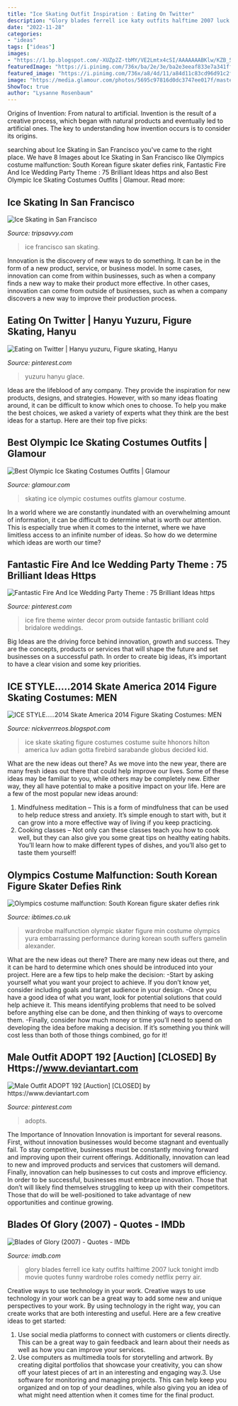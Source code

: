 ```yaml
---
title: "Ice Skating Outfit Inspiration : Eating On Twitter"
description: "Glory blades ferrell ice katy outfits halftime 2007 luck tonight imdb movie quotes funny wardrobe roles comedy netflix perry air"
date: "2022-11-28"
categories:
- "ideas"
tags: ["ideas"]
images:
- "https://1.bp.blogspot.com/-XUZp2Z-tbMY/VE2Lmtx4cSI/AAAAAAABKlw/KZB_5CXDUfs/s1600/AdianPitkeev.jpg"
featuredImage: "https://i.pinimg.com/736x/ba/2e/3e/ba2e3eeaf833e7a341ff94e653a87ea1.jpg"
featured_image: "https://i.pinimg.com/736x/a8/4d/11/a84d11c83cd96d91c2f0508411255eb7.jpg"
image: "https://media.glamour.com/photos/5695c97816d0dc3747ee017f/master/pass/fashion-2014-02-16-olympic-ice-skating-costume-river-main.jpg"
ShowToc: true
author: "Lysanne Rosenbaum"
---
```



Origins of Invention: From natural to artificial.
Invention is the result of a creative process, which began with natural products and eventually led to artificial ones. The key to understanding how invention occurs is to consider its origins.

	

		
searching about Ice Skating in San Francisco you've came to the right place. We have 8 Images about Ice Skating in San Francisco like Olympics costume malfunction: South Korean figure skater defies rink, Fantastic Fire And Ice Wedding Party Theme : 75 Brilliant Ideas https and also Best Olympic Ice Skating Costumes Outfits | Glamour. Read more:
		
    
## Ice Skating In San Francisco

<img loading=lazy src="https://fthmb.tqn.com/gQ2MtWXlNNZa3Gp_3qwtxyKYI04=/3000x2008/filters:fill(auto,1)/IceRinkEmbarc-2010-56a82aec5f9b58b7d0f13da6.jpg" onerror="this.onerror=null;this.src='https://tse2.mm.bing.net/th?id=OIP.9Soz85F_FWqUtPZ5LFuUTAHaE9&amp;pid=15.1';" alt="Ice Skating in San Francisco">

_Source: tripsavvy.com_

>ice francisco san skating. 

	

Innovation is the discovery of new ways to do something. It can be in the form of a new product, service, or business model. In some cases, innovation can come from within businesses, such as when a company finds a new way to make their product more effective. In other cases, innovation can come from outside of businesses, such as when a company discovers a new way to improve their production process.

    
## Eating On Twitter | Hanyu Yuzuru, Figure Skating, Hanyu

<img loading=lazy src="https://i.pinimg.com/736x/a8/4d/11/a84d11c83cd96d91c2f0508411255eb7.jpg" onerror="this.onerror=null;this.src='https://tse4.mm.bing.net/th?id=OIP.FnPX4skxPaGgWmHtywPatQHaNK&amp;pid=15.1';" alt="Eating on Twitter | Hanyu yuzuru, Figure skating, Hanyu">

_Source: pinterest.com_

>yuzuru hanyu glace. 

	

Ideas are the lifeblood of any company. They provide the inspiration for new products, designs, and strategies. However, with so many ideas floating around, it can be difficult to know which ones to choose. To help you make the best choices, we asked a variety of experts what they think are the best ideas for a startup. Here are their top five picks: 

    
## Best Olympic Ice Skating Costumes Outfits | Glamour

<img loading=lazy src="https://media.glamour.com/photos/5695c97816d0dc3747ee017f/master/pass/fashion-2014-02-16-olympic-ice-skating-costume-river-main.jpg" onerror="this.onerror=null;this.src='https://tse2.mm.bing.net/th?id=OIP.S0DuybswE917SQJJIIyHWQHaEg&amp;pid=15.1';" alt="Best Olympic Ice Skating Costumes Outfits | Glamour">

_Source: glamour.com_

>skating ice olympic costumes outfits glamour costume. 

	

In a world where we are constantly inundated with an overwhelming amount of information, it can be difficult to determine what is worth our attention. This is especially true when it comes to the internet, where we have limitless access to an infinite number of ideas. So how do we determine which ideas are worth our time?

    
## Fantastic Fire And Ice Wedding Party Theme : 75 Brilliant Ideas Https

<img loading=lazy src="https://i.pinimg.com/originals/fa/13/9c/fa139ca6effc9eee4963a505315b0ebf.jpg" onerror="this.onerror=null;this.src='https://tse2.mm.bing.net/th?id=OIP.2qzTwQgvWVmiAsyrR80qugHaKc&amp;pid=15.1';" alt="Fantastic Fire And Ice Wedding Party Theme : 75 Brilliant Ideas https">

_Source: pinterest.com_

>ice fire theme winter decor prom outside fantastic brilliant cold bridalore weddings. 

	

Big Ideas are the driving force behind innovation, growth and success. They are the concepts, products or services that will shape the future and set businesses on a successful path. In order to create big ideas, it’s important to have a clear vision and some key priorities.

    
## ICE STYLE.....2014 Skate America 2014 Figure Skating Costumes: MEN

<img loading=lazy src="https://1.bp.blogspot.com/-XUZp2Z-tbMY/VE2Lmtx4cSI/AAAAAAABKlw/KZB_5CXDUfs/s1600/AdianPitkeev.jpg" onerror="this.onerror=null;this.src='https://tse1.mm.bing.net/th?id=OIP.hio8K0boUU0gGmetfQhCigHaLG&amp;pid=15.1';" alt="ICE STYLE.....2014 Skate America 2014 Figure Skating Costumes: MEN">

_Source: nickverrreos.blogspot.com_

>ice skate skating figure costumes costume suite hhonors hilton america luv adian gotta firebird sarabande globus decided kid. 

	

What are the new ideas out there?
As we move into the new year, there are many fresh ideas out there that could help improve our lives. Some of these ideas may be familiar to you, while others may be completely new. Either way, they all have potential to make a positive impact on your life. Here are a few of the most popular new ideas around: 
1. Mindfulness meditation – This is a form of mindfulness that can be used to help reduce stress and anxiety. It’s simple enough to start with, but it can grow into a more effective way of living if you keep practicing. 
2. Cooking classes – Not only can these classes teach you how to cook well, but they can also give you some great tips on healthy eating habits. You’ll learn how to make different types of dishes, and you’ll also get to taste them yourself!

    
## Olympics Costume Malfunction: South Korean Figure Skater Defies Rink

<img loading=lazy src="https://d.ibtimes.co.uk/en/full/1666833/yura-min.jpg" onerror="this.onerror=null;this.src='https://tse1.mm.bing.net/th?id=OIP.fsfFUfj1RwZFRblIUq9g1wHaE8&amp;pid=15.1';" alt="Olympics costume malfunction: South Korean figure skater defies rink">

_Source: ibtimes.co.uk_

>wardrobe malfunction olympic skater figure min costume olympics yura embarrassing performance during korean south suffers gamelin alexander. 

	

What are the new ideas out there?
There are many new ideas out there, and it can be hard to determine which ones should be introduced into your project. Here are a few tips to help make the decision: 
-Start by asking yourself what you want your project to achieve. If you don’t know yet, consider including goals and target audience in your design.
-Once you have a good idea of what you want, look for potential solutions that could help achieve it. This means identifying problems that need to be solved before anything else can be done, and then thinking of ways to overcome them.
-Finally, consider how much money or time you’ll need to spend on developing the idea before making a decision. If it’s something you think will cost less than both of those things combined, go for it!

    
## Male Outfit ADOPT 192 [Auction] [CLOSED] By Https://www.deviantart.com

<img loading=lazy src="https://i.pinimg.com/736x/ba/2e/3e/ba2e3eeaf833e7a341ff94e653a87ea1.jpg" onerror="this.onerror=null;this.src='https://tse1.mm.bing.net/th?id=OIP.ga9Ue9Hgt7l0hbPxiCpEzgHaIz&amp;pid=15.1';" alt="Male Outfit ADOPT 192 [Auction] [CLOSED] by https://www.deviantart.com">

_Source: pinterest.com_

>adopts. 

	

The Importance of Innovation
Innovation is important for several reasons. First, without innovation businesses would become stagnant and eventually fail. To stay competitive, businesses must be constantly moving forward and improving upon their current offerings. Additionally, innovation can lead to new and improved products and services that customers will demand. Finally, innovation can help businesses to cut costs and improve efficiency.
In order to be successful, businesses must embrace innovation. Those that don’t will likely find themselves struggling to keep up with their competitors. Those that do will be well-positioned to take advantage of new opportunities and continue growing.

    
## Blades Of Glory (2007) - Quotes - IMDb

<img loading=lazy src="https://images-na.ssl-images-amazon.com/images/M/MV5BMjIzNjkyMTA3NF5BMl5BanBnXkFtZTcwMzMyMjI0Nw@@._V1_SX1200_CR0,0,1200,1792_AL_.jpg" onerror="this.onerror=null;this.src='https://tse3.mm.bing.net/th?id=OIP.6261or2_cud8U-vDdKW0ZQHaLD&amp;pid=15.1';" alt="Blades of Glory (2007) - Quotes - IMDb">

_Source: imdb.com_

>glory blades ferrell ice katy outfits halftime 2007 luck tonight imdb movie quotes funny wardrobe roles comedy netflix perry air. 

	

Creative ways to use technology in your work.
Creative ways to use technology in your work can be a great way to add some new and unique perspectives to your work. By using technology in the right way, you can create works that are both interesting and useful. Here are a few creative ideas to get started: 
1. Use social media platforms to connect with customers or clients directly. This can be a great way to gain feedback and learn about their needs as well as how you can improve your services.
2. Use computers as multimedia tools for storytelling and artwork. By creating digital portfolios that showcase your creativity, you can show off your latest pieces of art in an interesting and engaging way.3. Use software for monitoring and managing projects. This can help keep you organized and on top of your deadlines, while also giving you an idea of what might need attention when it comes time for the final product.
